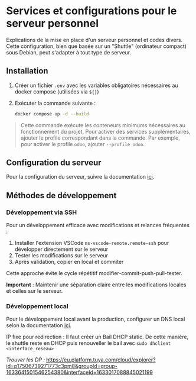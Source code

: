 # Services et configurations pour le serveur personnel

Explications de la mise en place d'un serveur personnel et codes divers. Cette configuration, bien que basée sur un "Shuttle" (ordinateur compact) sous Debian, peut s'adapter à tout type de serveur.

## Installation

1. Créer un fichier `.env` avec les variables obligatoires nécessaires au docker compose (utilisées via `${}`)
2. Exécuter la commande suivante :

   ```bash
   docker compose up -d --build
   ```

> Cette commande exécute les conteneurs minimums nécessaires au fonctionnement du projet. Pour activer des services supplémentaires, ajouter le profile correspondant dans la commande. Par exemple, pour activer le profile `odoo`, ajouter `--profile odoo`.

## Configuration du serveur

Pour la configuration du serveur, suivre la documentation [ici](./docs/server-setup.md).

## Méthodes de développement

### Développement via SSH

Pour un développement efficace avec modifications et relances fréquentes :

1. Installer l'extension VSCode `ms-vscode-remote.remote-ssh` pour développer directement sur le serveur
2. Tester les modifications sur le serveur
3. Après validation, copier en local et commiter

Cette approche évite le cycle répétitif modifier-commit-push-pull-tester.

**Important** : Maintenir une séparation claire entre les modifications locales et celles sur le serveur.

### Développement local

Pour le développement local avant la production, configurer un DNS local selon la documentation [ici](./docs/dnsmasq.md#configuration-du-dns).

IP fixe pour redirection : Il faut créer un Bail DHCP static. De cette manière, le shuttle reste en DHCP puis renouveller le bail avec `sudo dhclient <interface_reseau>`

_Trouver les DP :_
https://eu.platform.tuya.com/cloud/explorer?id=p17506739271773c3pm8&groupId=group-1633641501546254380&interfaceId=1633017088845021199
